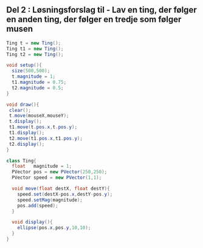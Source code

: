 ## Del 2 : Løsningsforslag til - Lav en ting, der følger en anden ting, der følger en tredje som følger musen

```java
Ting t = new Ting();
Ting t1 = new Ting();
Ting t2 = new Ting();

void setup(){
  size(500,500);  
  t.magnitude = 1;
  t1.magnitude = 0.75;
  t2.magnitude = 0.5;
}

void draw(){
 clear();
 t.move(mouseX,mouseY);
 t.display();
 t1.move(t.pos.x,t.pos.y);
 t1.display();
 t2.move(t1.pos.x,t1.pos.y);
 t2.display();
}

class Ting{
  float   magnitude = 1;
  PVector pos = new PVector(250,250);
  PVector speed = new PVector(1,1);

  void move(float destX, float destY){
    speed.set(destX-pos.x,destY-pos.y);
    speed.setMag(magnitude);
    pos.add(speed);
  }

  void display(){
    ellipse(pos.x,pos.y,10,10);  
  }  
}
```
